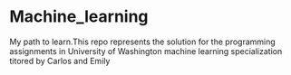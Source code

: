 # Machine_learning
My path to learn.This repo represents the solution for the programming assignments in University of Washington machine learning specialization titored by Carlos and Emily
